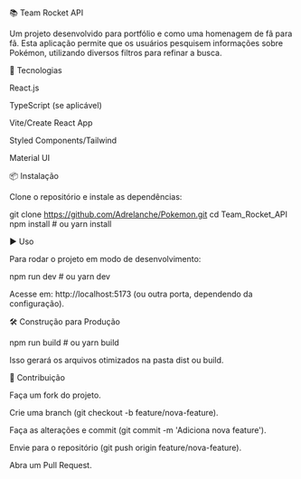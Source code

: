 📚 Team Rocket API

Um projeto desenvolvido para portfólio e como uma homenagem de fã para fã. Esta aplicação permite que os usuários pesquisem informações sobre Pokémon, utilizando diversos filtros para refinar a busca.

🚀 Tecnologias

React.js

TypeScript (se aplicável)

Vite/Create React App

Styled Components/Tailwind

Material UI

📦 Instalação

Clone o repositório e instale as dependências:

git clone https://github.com/Adrelanche/Pokemon.git
cd Team_Rocket_API
npm install # ou yarn install

▶️ Uso

Para rodar o projeto em modo de desenvolvimento:

npm run dev # ou yarn dev

Acesse em: http://localhost:5173 (ou outra porta, dependendo da configuração).

🛠️ Construção para Produção

npm run build # ou yarn build

Isso gerará os arquivos otimizados na pasta dist ou build.

🤝 Contribuição

Faça um fork do projeto.

Crie uma branch (git checkout -b feature/nova-feature).

Faça as alterações e commit (git commit -m 'Adiciona nova feature').

Envie para o repositório (git push origin feature/nova-feature).

Abra um Pull Request.